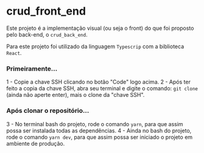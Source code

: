 # crud_front_end

Este projeto é a implementação visual (ou seja o front) do que foi proposto pelo back-end, o `crud_back_end`.

Para este projeto foi utilizado da linguagem `Typescrip` com a biblioteca `React`.


### Primeiramente...
1 - Copie a chave SSH clicando no botão "Code" logo acima.
2 - Após ter feito a copia da chave SSH, abra seu terminal e digite o comando: `git clone` (ainda não aperte enter), mais o clone da "chave SSH".

### Após clonar o repositório...
3 - No terminal bash do projeto, rode o comando `yarn`, para que assim possa ser instalada todas as dependências.
4 - Ainda no bash do projeto, rode o comando `yarn dev`, para que assim possa ser iniciado o projeto em ambiente de produção.
